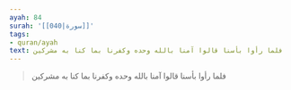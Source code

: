 ```yaml
---
ayah: 84
surah: '[[040|سورة]]'
tags:
- quran/ayah
text: فلما رأوا بأسنا قالوا آمنا بالله وحده وكفرنا بما كنا به مشركين
---
```

> فلما رأوا بأسنا قالوا آمنا بالله وحده وكفرنا بما كنا به مشركين
